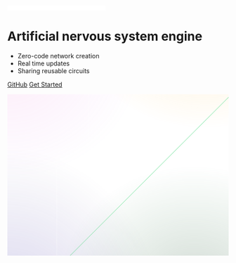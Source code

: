 <!-- _coverpage.md -->

![logo](_media/space.png)

# **Artificial nervous system engine**

- Zero-code network creation
- Real time updates
- Sharing reusable circuits

[GitHub](https://github.com/docsifyjs/docsify/)
[Get Started](#about)

![](_media/bg.svg)
